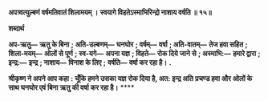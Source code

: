 **अपत्र्वत्युल्बणं वर्षमतिवातं शिलामयम् ।** **स्वयागे विहतेऽस्माभिरिन्द्रो नाशाय वर्षति ॥ १५॥** 

**शब्दार्थ** 

**अप-ऋतु—** **ऋतु के बिना** **; अति-उल्बणम्—** **घनघोर** **; वर्षम्—** **वर्षा** **; अति-वातम्—** **तेज हवा सहित** **; शिला-मयम्—** **ओलों से** **पूर्ण** **; स्व-यगे—** **अपना यज्ञ** **; विहते—** **रोक दिये जाने से** **; अस्माभि:—** **हमारे द्वारा** **; इन्द्र:—** **इन्द्र** **; नाशाय—** **विनाश के लिए** **;** **वर्षति—** **वर्षा कर रहा है।** **.** 

**श्रीकृष्ण ने अपने आप कहा** **: चूँकि हमने उसका यज्ञ रोक दिया है, अत: इन्द्र अति** **प्रचण्ड हवा और ओलों के साथ घनघोर एवं बिना ऋतु की वर्षा कर रहा है।** **** 